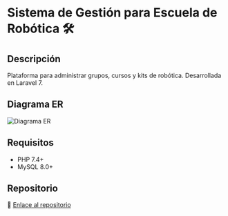 # Sistema de Gestión para Escuela de Robótica 🛠️

## Descripción  
Plataforma para administrar grupos, cursos y kits de robótica. Desarrollada en Laravel 7.  

## Diagrama ER  
![Diagrama ER](/docs/Grupo.png)  

## Requisitos  
- PHP 7.4+  
- MySQL 8.0+  

## Repositorio  
🔗 [Enlace al repositorio](https://github.com/Mapka21/ACTIVIDAD7)  
